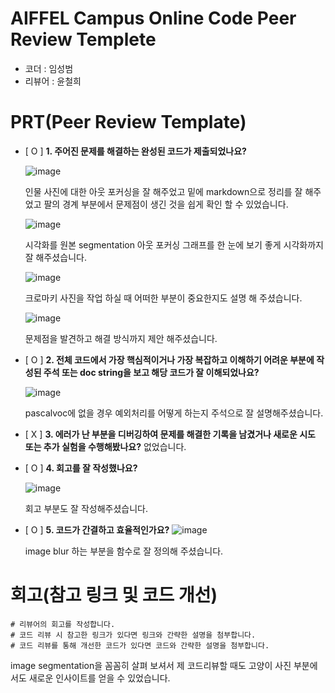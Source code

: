 # AIFFEL Campus Online Code Peer Review Templete
- 코더 : 임성범
- 리뷰어 : 윤철희


# PRT(Peer Review Template)
- [ O ]  **1. 주어진 문제를 해결하는 완성된 코드가 제출되었나요?**


    ![image](https://github.com/user-attachments/assets/f2ce4804-6d74-4175-a396-f0fda74ec596)


    인물 사진에 대한 아웃 포커싱을 잘 해주었고 밑에 markdown으로 정리를 잘 해주었고 팔의 경계 부분에서 문제점이 생긴 것을 쉽게 확인 할 수 있었습니다.
  
   ![image](https://github.com/user-attachments/assets/a2d51c4b-ad1c-4bb9-8243-a010abf83206)

    시각화를 원본 segmentation 아웃 포커싱 그래프를 한 눈에 보기 좋게 시각화까지 잘 해주셨습니다. 
 

   ![image](https://github.com/user-attachments/assets/2f5bb62f-0546-47c7-b3e5-c8cc7ec97f5b)


    크로마키 사진을 작업 하실 때 어떠한 부분이 중요한지도 설명 해 주셨습니다.
  

    ![image](https://github.com/user-attachments/assets/1bb0a332-5946-4eef-8740-2b23d4dd66bc)

    문제점을 발견하고 해결 방식까지 제안 해주셨습니다.

- [ O ]  **2. 전체 코드에서 가장 핵심적이거나 가장 복잡하고 이해하기 어려운 부분에 작성된 
주석 또는 doc string을 보고 해당 코드가 잘 이해되었나요?**

    ![image](https://github.com/user-attachments/assets/ae0b1289-dae8-4e7d-a3e0-13c40728bdf1)

    pascalvoc에 없을 경우 예외처리를 어떻게 하는지 주석으로 잘 설명해주셨습니다.

        
- [ X ]  **3. 에러가 난 부분을 디버깅하여 문제를 해결한 기록을 남겼거나
새로운 시도 또는 추가 실험을 수행해봤나요?**
    없었습니다.
        
- [ O ]  **4. 회고를 잘 작성했나요?**

   ![image](https://github.com/user-attachments/assets/65cf25f2-50d5-48a3-af3e-6223e9010fcf)

    회고 부분도 잘 작성해주셨습니다.
        
- [ O ]  **5. 코드가 간결하고 효율적인가요?**
    ![image](https://github.com/user-attachments/assets/840ecbab-f0c4-4e8b-890f-636d40659ca2)

    image blur 하는 부분을 함수로 잘 정의해 주셨습니다. 


# 회고(참고 링크 및 코드 개선)
```
# 리뷰어의 회고를 작성합니다.
# 코드 리뷰 시 참고한 링크가 있다면 링크와 간략한 설명을 첨부합니다.
# 코드 리뷰를 통해 개선한 코드가 있다면 코드와 간략한 설명을 첨부합니다.
```
image segmentation을 꼼꼼히 살펴 보셔서 제 코드리뷰할 때도 고양이 사진 부분에서도 새로운 인사이트를 얻을 수 있었습니다. 
